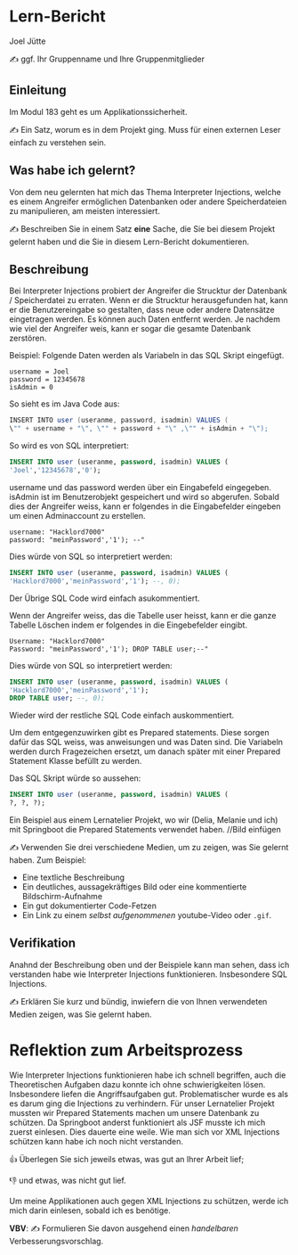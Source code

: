 # Lern-Bericht
Joel Jütte

✍️ ggf. Ihr Gruppenname und Ihre Gruppenmitglieder

## Einleitung
Im Modul 183 geht es um Applikationssicherheit.

✍️ Ein Satz, worum es in dem Projekt ging. Muss für einen externen Leser einfach zu verstehen sein.

## Was habe ich gelernt?
Von dem neu gelernten hat mich das Thema Interpreter Injections, welche es einem Angreifer ermöglichen Datenbanken oder andere Speicherdateien zu manipulieren, am meisten interessiert. 

✍️ Beschreiben Sie in einem Satz **eine** Sache, die Sie bei diesem Projekt gelernt haben und die Sie in diesem Lern-Bericht dokumentieren.

## Beschreibung
Bei Interpreter Injections probiert der Angreifer die Strucktur der Datenbank / Speicherdatei  zu erraten. Wenn er die Strucktur herausgefunden hat, kann er die Benutzereingabe so gestalten, dass neue oder andere Datensätze eingetragen werden. Es können auch Daten entfernt werden. Je nachdem wie viel der Angreifer weis, kann er sogar die gesamte Datenbank zerstören. 

Beispiel: Folgende Daten werden als Variabeln in das SQL Skript eingefügt.

```
username = Joel
password = 12345678
isAdmin = 0
```

So sieht es im Java Code aus:

```Java
INSERT INTO user (useranme, password, isadmin) VALUES (
\"" + username + "\", \"" + password + "\" ,\"" + isAdmin + "\");
```

So wird es von SQL interpretiert:

```SQL
INSERT INTO user (useranme, password, isadmin) VALUES (
'Joel','12345678','0');
```

username und das password werden über ein Eingabefeld eingegeben. isAdmin ist im Benutzerobjekt gespeichert und wird so abgerufen. Sobald dies der Angreifer weiss, kann er folgendes in die Eingabefelder eingeben um einen Adminaccount zu erstellen. 

```
username: "Hacklord7000"
password: "meinPassword','1'); --"
```

Dies würde von SQL so interpretiert werden:

```SQL
INSERT INTO user (useranme, password, isadmin) VALUES (
'Hacklord7000','meinPassword','1'); --, 0);
```

Der Übrige SQL Code wird einfach asukommentiert. 

Wenn der Angreifer weiss, das die Tabelle user heisst, kann er die ganze Tabelle Löschen indem er folgendes in die Eingebefelder eingibt. 

```
Username: "Hacklord7000"
Password: "meinPassword','1'); DROP TABLE user;--"
```

Dies würde von SQL so interpretiert werden:

```SQL
INSERT INTO user (useranme, password, isadmin) VALUES (
'Hacklord7000','meinPassword','1');
DROP TABLE user; --, 0);
```

Wieder wird der restliche SQL Code einfach auskommentiert.

Um dem entgegenzuwirken gibt es Prepared statements. Diese sorgen dafür das SQL weiss, was anweisungen und was Daten sind. Die Variabeln werden durch Fragezeichen ersetzt, um danach später mit einer Prepared Statement Klasse befüllt zu werden. 

Das SQL Skript würde so aussehen:

```SQL
INSERT INTO user (useranme, password, isadmin) VALUES (
?, ?, ?);
```

Ein Beispiel aus einem Lernatelier Projekt, wo wir (Delia, Melanie und ich) mit Springboot die Prepared Statements verwendet haben. 
//Bild einfügen 

✍️ Verwenden Sie drei verschiedene Medien, um zu zeigen, was Sie gelernt haben. Zum Beispiel:

* Eine textliche Beschreibung
* Ein deutliches, aussagekräftiges Bild oder eine kommentierte Bildschirm-Aufnahme
* Ein gut dokumentierter Code-Fetzen
* Ein Link zu einem *selbst aufgenommenen* youtube-Video oder `.gif`.

## Verifikation
Anahnd der Beschreibung oben und der Beispiele kann man sehen, dass ich verstanden habe wie Interpreter Injections funktionieren. Insbesondere SQL Injections. 

✍️ Erklären Sie kurz und bündig, inwiefern die von Ihnen verwendeten Medien zeigen, was Sie gelernt haben.

# Reflektion zum Arbeitsprozess
Wie Interpreter Injections funktionieren habe ich schnell begriffen, auch die Theoretischen Aufgaben dazu konnte ich ohne schwierigkeiten lösen. Insbesondere liefen die Angriffsaufgaben gut. Problematischer wurde es als es darum ging die Injections zu verhindern. Für unser Lernatelier Projekt mussten wir Prepared Statements machen um unsere Datenbank zu schützen. Da Springboot anderst funktioniert als JSF musste ich mich zuerst einlesen. Dies dauerte eine weile. Wie man sich vor XML Injections schützen kann habe ich noch nicht verstanden. 

👍 Überlegen Sie sich jeweils etwas, was gut an Ihrer Arbeit lief; 

👎 und etwas, was nicht gut lief.

Um meine Applikationen auch gegen XML Injections zu schützen, werde ich mich darin einlesen, sobald ich es benötige. 

**VBV**: ✍️ Formulieren Sie davon ausgehend einen *handelbaren* Verbesserungsvorschlag.
